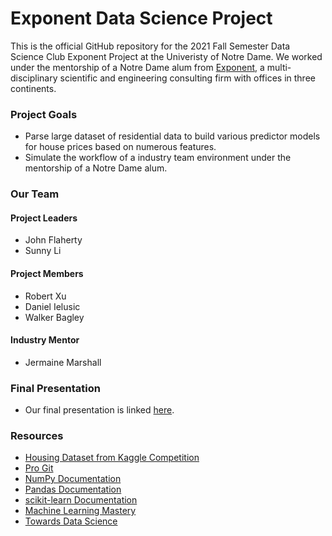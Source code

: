 # Exponent Data Science Project
This is the official GitHub repository for the 2021 Fall Semester Data Science Club Exponent Project at the Univeristy of Notre Dame.
We worked under the mentorship of a Notre Dame alum from [Exponent](https://www.exponent.com/), a multi-disciplinary scientific and engineering consulting firm with offices in three continents.

### Project Goals
- Parse large dataset of residential data to build various predictor models for house prices based on numerous features.
- Simulate the workflow of a industry team environment under the mentorship of a Notre Dame alum.

### Our Team
#### Project Leaders
- John Flaherty
- Sunny Li
#### Project Members  
- Robert Xu 
- Daniel Ielusic
- Walker Bagley 
#### Industry Mentor
- Jermaine Marshall

### Final Presentation
- Our final presentation is linked [here](https://docs.google.com/presentation/d/1FkLwQ7JChr7qeTVrSvptMdPOS6CrTiRr_NcPZpMqHpc/edit?usp=sharing).

### Resources
- [Housing Dataset from Kaggle Competition](https://www.kaggle.com/c/house-prices-advanced-regression-techniques/overview)
- [Pro Git](https://git-scm.com/book/en/v2)
- [NumPy Documentation](https://numpy.org/doc/stable/user/index.html)
- [Pandas Documentation](https://pandas.pydata.org/pandas-docs/stable/user_guide/index.html)
- [scikit-learn Documentation](https://scikit-learn.org/stable/user_guide.html)
- [Machine Learning Mastery](https://machinelearningmastery.com/)
- [Towards Data Science](https://towardsdatascience.com/)
